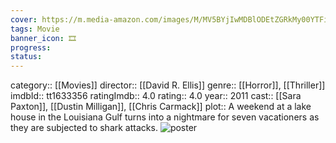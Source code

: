 ```yaml
---
cover: https://m.media-amazon.com/images/M/MV5BYjIwMDBlODEtZGRkMy00YTFiLWE5NDgtZGExODI2ZmIwZTQzXkEyXkFqcGdeQXVyMjQwMjk0NjI@._V1_SX300.jpg
tags: Movie 
banner_icon: 🎞
progress:
status: 
---
```

category:: [[Movies]]
director:: [[David R. Ellis]]
genre:: [[Horror]], [[Thriller]]
imdbId:: tt1633356
ratingImdb:: 4.0
rating:: 4.0
year:: 2011
cast:: [[Sara Paxton]], [[Dustin Milligan]], [[Chris Carmack]]
plot:: A weekend at a lake house in the Louisiana Gulf turns into a nightmare for seven vacationers as they are subjected to shark attacks.
![poster](https://m.media-amazon.com/images/M/MV5BYjIwMDBlODEtZGRkMy00YTFiLWE5NDgtZGExODI2ZmIwZTQzXkEyXkFqcGdeQXVyMjQwMjk0NjI@._V1_SX300.jpg)

